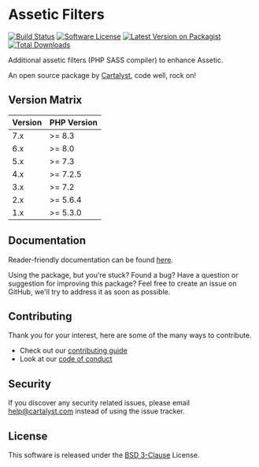# Assetic Filters

[![Build Status][icon-travis]][link-travis]
[![Software License][icon-license]][link-license]
[![Latest Version on Packagist][icon-version]][link-packagist]
[![Total Downloads][icon-downloads]][link-packagist]

Additional assetic filters (PHP SASS compiler) to enhance Assetic.

An open source package by [Cartalyst](https://cartalyst.com), code well, rock on!

## Version Matrix

Version | PHP Version
------- | ------------
7.x     | >= 8.3
6.x     | >= 8.0
5.x     | >= 7.3
4.x     | >= 7.2.5
3.x     | >= 7.2
2.x     | >= 5.6.4
1.x     | >= 5.3.0

## Documentation

Reader-friendly documentation can be found [here][link-docs].

Using the package, but you're stuck? Found a bug? Have a question or suggestion for improving this package? Feel free to create an issue on GitHub, we'll try to address it as soon as possible.

## Contributing

Thank you for your interest, here are some of the many ways to contribute.

- Check out our [contributing guide](/.github/CONTRIBUTING.md)
- Look at our [code of conduct](/.github/CODE_OF_CONDUCT.md)

## Security

If you discover any security related issues, please email help@cartalyst.com instead of using the issue tracker.

## License

This software is released under the [BSD 3-Clause](LICENSE) License.

[link-docs]:      https://cartalyst.com/manual/assetic-filters
[link-travis]:    https://travis-ci.com/cartalyst/assetic-filters
[link-license]:   https://opensource.org/licenses/MIT
[link-packagist]: https://packagist.org/packages/cartalyst/assetic-filters

[icon-travis]:    https://travis-ci.com/cartalyst/assetic-filters.svg?branch=4.x
[icon-license]:   https://poser.pugx.org/cartalyst/assetic-filters/license
[icon-version]:   https://poser.pugx.org/cartalyst/assetic-filters/version
[icon-downloads]: https://poser.pugx.org/cartalyst/assetic-filters/downloads
